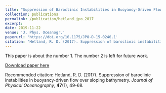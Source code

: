```yaml
---
title: "Suppression of Baroclinic Instabilities in Buoyancy-Driven Flow over Sloping Bathymetry"
collection: publications
permalink: /publication/hetland_jpo_2017
excerpt: 
date: 2019-11-22
venue: 'J. Phys. Oceanogr.'
paperurl: 'https://doi.org/10.1175/JPO-D-15-0240.1'
citation: 'Hetland, R. D. (2017). Suppression of baroclinic instabilities in buoyancy-driven flow over sloping bathymetry. *Journal of Physical Oceanography*, **47**(1), 49-68.'
---
```

This paper is about the number 1. The number 2 is left for future work.

[Download paper here](https://journals.ametsoc.org/doi/pdf/10.1175/JPO-D-15-0240.1)

Recommended citation: Hetland, R. D. (2017). Suppression of baroclinic instabilities in buoyancy-driven flow over sloping bathymetry. *Journal of Physical Oceanography*, **47**(1), 49-68.